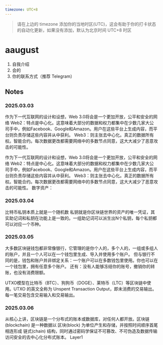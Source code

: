 ```yaml
---
timezone: UTC+8
---
```


> 请在上边的 timezone 添加你的当地时区(UTC)，这会有助于你的打卡状态的自动化更新，如果没有添加，默认为北京时间 UTC+8 时区


# aaugust

1. 自我介绍
2. 会的
3. 你的联系方式（推荐 Telegram）

## Notes

<!-- Content_START -->

### 2025.03.03

作为下一代互联网的设计和设想，Web 3.0将会是一个更加开放，公平和安全的网络
Web2：特点是中心化。这意味着大部分的数据和权力都集中在少数几家大公司手中，例如Facebook、Google和Amazon。用户在这些平台上生成内容，而平台则负责存储这些内容并从中获利。
Web3：则主张去中心化。真正的数据所有权。智能合约。每次数据更改都需要网络中的多数节点同意，这大大减少了恶意攻击的可能性。

作为下一代互联网的设计和设想，Web 3.0将会是一个更加开放，公平和安全的网络
Web2：特点是中心化。这意味着大部分的数据和权力都集中在少数几家大公司手中，例如Facebook、Google和Amazon。用户在这些平台上生成内容，而平台则负责存储这些内容并从中获利。
Web3：则主张去中心化。真正的数据所有权。智能合约。每次数据更改都需要网络中的多数节点同意，这大大减少了恶意攻击的可能性。
数字资产：
### 2025.03.04

比特币私钥本质上就是一个随机数
私钥就是你区块链世界的资产的唯一凭证，其实助记词和私钥在功能上是一致的。一组助记词可以派生出N个私钥，每个私钥都可以对应一个币种。

### 2025.03.05
大多数区块链钱包都非常像银行，它管理的是你个人的，多个人的，一组或多组人的账户，并且一个人可以在一个钱包里生成、导入并使用多个账户。 但与银行不同的是，钱包和账户并非绑定关系：一个账户可以在多数钱包里使用。你也可以在一个钱包里，拥有任意多个账户。 还有：没有人能够冻结你的账号，撤销你的转账，也没有消费限额。

UTXO模型在比特币（BTC）、狗狗币（DOGE）、莱特币（LTC）等区块链中使用。UTXO 的英文全称为 Unspent Transaction Output，即未消费的交易输出。每一笔交易包含交易输入和交易输出。

### 2025.03.06
从核心上讲，区块链是一个分布式的账本或数据库，对任何人都开放。区块链(blockchain) 是一种数据以 区块(block) 为单位产生和存储，并按照时间顺序首尾相连形成 链式(chain) 结构，同时通过密码学保证不可篡改、不可伪造及数据传输访问安全的去中心化分布式账本。
Layer1 

<!-- Content_END -->
